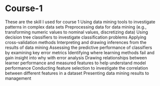 # Course-1
These are the skill I used for course 1
Using data mining tools to investigate patterns in complex data sets
Preprocessing data for data mining (e.g., transforming numeric values to nominal values, discretizing data)
Using decision tree classifiers to investigate classification problems
Applying cross-validation methods
Interpreting and drawing inferences from the results of data mining
Assessing the predictive performance of classifiers by examining key error metrics
Identifying where learning methods fail and gain insight into why with error analysis
Drawing relationships between learner performance and measured features to help understand model performance
Conducting feature selection to investigate the correlation between different features in a dataset
Presenting data mining results to management

